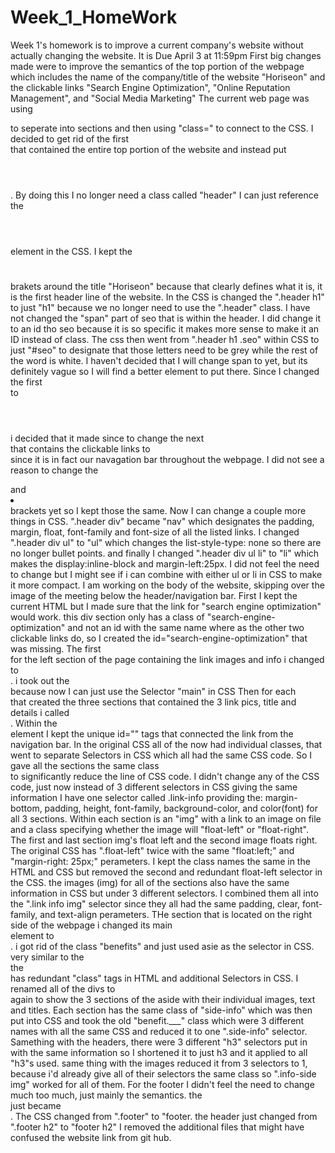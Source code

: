 # Week_1_HomeWork
Week 1's homework is to improve a current company's website without actually changing the website. It is Due April 3 at 11:59pm
First big changes made were to improve the semantics of the top portion of the webpage which includes the name of the company/title of the website "Horiseon" and the clickable links "Search Engine Optimization", "Online Reputation Management", and "Social Media Marketing"
The current web page was using <div></div> to seperate into sections and then using "class=" to connect to the CSS. I decided to get rid of the first <div></div> that contained the entire top portion of the website and instead put <header></header>. By doing this I no longer need a class called "header" I can just reference the <header></header> element in the CSS.
I kept the <h1></h1> brakets around the title "Horiseon" because that clearly defines what it is, it is the first header line of the website. In the CSS is changed the ".header h1" to just "h1" because we no longer need to use the ".header" class.
I have not changed the "span" part of <span class="seo">seo</span> that is within the header. I did change it to an id tho <span id="seo">seo</span> because it is so specific it makes more sense to make it an ID instead of class. The css then went from ".header h1 .seo" within CSS to just "#seo" to  designate that those letters need to be grey while the rest of the word is white. I haven't decided that I will change span to yet, but its definitely vague so I will find a better element to put there.
Since I changed the first <div></div> to  <header></header> i decided that it made since to change the next <div></div> that contains the clickable links to <nav></nav> since it is in fact our navagation bar throughout the webpage. I did not see a reason to change the <ul></ul> and <li></li> brackets yet so I kept those the same. 
Now I can change a couple more things in CSS. ".header div" became "nav" which designates the padding, margin, float, font-family and font-size of all the listed links.
I changed ".header div ul" to "ul" which changes the list-style-type: none so there are no longer bullet points.
and finally I changed ".header div ul li" to "li" which makes the display:inline-block and margin-left:25px.
I did not feel the need to change <a></a> but I might see if i can combine <a></a> with either ul or li in CSS to make it more compact.
I am working on the body of the website, skipping over the image of the meeting below the header/navigation bar.
First I kept the current HTML but I made sure that the link for "search engine optimization" would work. this div section only has a class of "search-engine-optimization" and not an id with the same name where as the other two clickable links do, so I created the id="search-engine-optimization" that was missing.
The first <div></div> for the left section of the page containing the link images and info i changed to <main></main>. i took out the <div class="content"> because now I can just use the Selector "main" in CSS
Then for each <div></div> that created the three sections that contained the 3 link pics, title and details i called <section><section>. Within the <section> element I kept the unique id="" tags that connected the link from the navigation bar. 
In the original CSS all of the now <sections> had individual classes, that went to separate Selectors in CSS which all had the same CSS code. So I gave all the sections the same class <section class="link-info"> to significantly reduce the line of CSS code. I didn't change any of the CSS code, just now instead of 3 different selectors in CSS giving the same information I have one selector called .link-info providing the: margin-bottom, padding, height, font-family, background-color, and color(font) for all 3 sections.
Within each section is an "img" with a link to an image on file and a class specifying whether the image will "float-left" or "float-right". The first and last section img's float left and the second image floats right. The original CSS has ".float-left" twice with the same  "float:left;" and "margin-right: 25px;" perameters. I kept the class names the same in the HTML and CSS but removed the second and redundant float-left selector in the CSS.
the images (img) for all of the sections also have the same information in CSS but under 3 different selectors. I combined them all into the ".link info img" selector since they all had the same padding, clear, font-family, and text-align perameters.
THe section that is located on the right side of the webpage i changed its main <div></div> element to <aside></aside>. i got rid of the class "benefits" and just used asie as the selector in CSS.
very similar to the <main></main> the <aside></aside> has redundant "class" tags in HTML and additional Selectors in CSS.
I renamed all of the divs to <section></section> again to show the 3 sections of the aside with their individual images, text and titles. Each section has the same class of "side-info" which was then put into CSS and took the old "benefit.___" class which were 3 different names with all the same CSS and reduced it to one ".side-info" selector.
Samething with the headers, there were 3 different "h3" selectors put in with the same information so I shortened it to just h3 and it applied to all "h3"s used.
same thing with the images reduced it from 3 selectors to 1, because i'd already give all of their selectors the same class so ".info-side img" worked for all of them.
For the footer I didn't feel the need to change much too much, just mainly the semantics.
the <div class="footer"> just became <footer>. The CSS changed from ".footer" to "footer. the header just changed from ".footer h2" to "footer h2"
I removed the additional files that might have confused the website link from git hub.